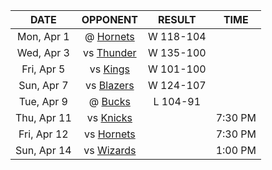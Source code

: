 |    DATE     |              OPPONENT              |  RESULT   |  TIME   |
|:-----------:|:----------------------------------:|:---------:|:-------:|
| Mon, Apr 1  |  @ [Hornets](/r/CharlotteHornets)  | W 118-104 |         |
| Wed, Apr 3  |      vs [Thunder](/r/Thunder)      | W 135-100 |         |
| Fri, Apr 5  |        vs [Kings](/r/kings)        | W 101-100 |         |
| Sun, Apr 7  |      vs [Blazers](/r/ripcity)      | W 124-107 |         |
| Tue, Apr 9  |       @ [Bucks](/r/MkeBucks)       | L 104-91  |         |
| Thu, Apr 11 |      vs [Knicks](/r/NYKnicks)      |           | 7:30 PM |
| Fri, Apr 12 | vs [Hornets](/r/CharlotteHornets)  |           | 7:30 PM |
| Sun, Apr 14 | vs [Wizards](/r/washingtonwizards) |           | 1:00 PM |